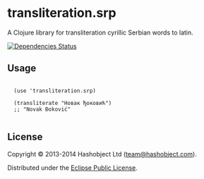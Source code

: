 # transliteration.srp

A Clojure library for transliteration cyrillic Serbian words to latin.


[![Dependencies Status](http://jarkeeper.com/hashobject/transliteration.srp/status.png)](http://jarkeeper.com/hashobject/transliteration.srp)

## Usage

```

  (use 'transliteration.srp)

  (transliterate "Новак Ђоковић")
  ;; "Novak Đoković"


```

## License

Copyright © 2013-2014 Hashobject Ltd (team@hashobject.com).

Distributed under the [Eclipse Public License](http://opensource.org/licenses/eclipse-1.0).

